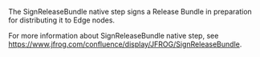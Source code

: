 The SignReleaseBundle native step signs a Release Bundle in preparation for distributing it to Edge nodes. 

For more information about SignReleaseBundle native step, see https://www.jfrog.com/confluence/display/JFROG/SignReleaseBundle.
